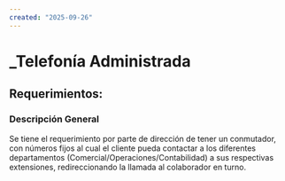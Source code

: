 ```yaml
---
created: "2025-09-26"
---
```


# _Telefonía Administrada
## Requerimientos:
### Descripción General
Se tiene el requerimiento por parte de dirección de tener un conmutador, con números fijos al cual el cliente pueda contactar a los diferentes departamentos (Comercial/Operaciones/Contabilidad) a sus respectivas extensiones, redireccionando la llamada al colaborador en turno.